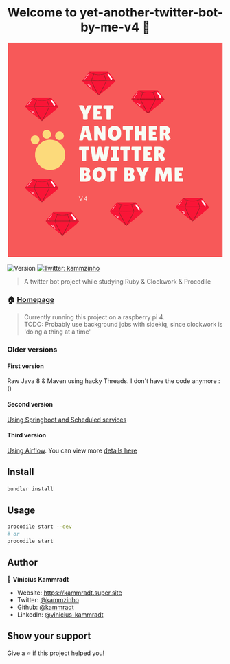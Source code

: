 <h1 align="center">Welcome to yet-another-twitter-bot-by-me-v4 👋</h1>


<div align="center">
    <img alt="logo" src="logo.png" />
</div>

<p>
  <img alt="Version" src="https://img.shields.io/badge/version-4-blue.svg?cacheSeconds=2592000" />
  <a href="https://twitter.com/kammzinho" target="_blank">
    <img alt="Twitter: kammzinho" src="https://img.shields.io/twitter/follow/kammzinho.svg?style=social" />
  </a>
</p>

> A twitter bot project while studying Ruby & Clockwork & Procodile

### 🏠 [Homepage](https://github.com/C41949)
> Currently running this project on a raspberry pi 4.  
> TODO: Probably use background jobs with sidekiq, since clockwork is 'doing a thing at a time'

### Older versions
#### First version
Raw Java 8 & Maven using hacky Threads. I don't have the code anymore :()

#### Second version
[Using Springboot and Scheduled services](https://github.com/kammradt/twitter-bots)

#### Third version
[Using Airflow](https://github.com/C41949/guidom). You can view more [details here](https://kammradt.super.site/)

## Install

```sh
bundler install
```

## Usage

```sh
procodile start --dev
# or
procodile start 
```

## Author

👤 **Vinícius Kammradt**

* Website: https://kammradt.super.site
* Twitter: [@kammzinho](https://twitter.com/kammzinho)
* Github: [@kammradt](https://github.com/kammradt)
* LinkedIn: [@vinicius-kammradt](https://linkedin.com/in/vinicius-kammradt)

## Show your support

Give a ⭐️ if this project helped you!

